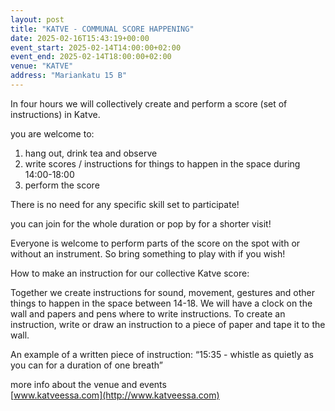 ```yaml
---
layout: post
title: "KATVE - COMMUNAL SCORE HAPPENING"
date: 2025-02-16T15:43:19+00:00
event_start: 2025-02-14T14:00:00+02:00
event_end: 2025-02-14T18:00:00+02:00
venue: "KATVE"
address: "Mariankatu 15 B"
---
```


In four hours we will collectively create and perform a score (set of instructions) in Katve.   
  
you are welcome to:  
1. hang out, drink tea and observe  
2. write scores / instructions for things to happen in the space during 14:00-18:00  
3. perform the score  
  
There is no need for any specific skill set to participate!  
  
you can join for the whole duration or pop by for a shorter visit!  
  
Everyone is welcome to perform parts of the score on the spot with or without an instrument. So bring something to play with if you wish!  
  
How to make an instruction for our collective Katve score:   
  
Together we create instructions for sound, movement, gestures and other things to happen in the space between 14-18. We will have a clock on the wall and papers and pens where to write instructions. To create an instruction, write or draw an instruction to a piece of paper and tape it to the wall.   
  
An example of a written piece of instruction: “15:35 - whistle as quietly as you can for a duration of one breath”   
  
more info about the venue and events  
[www.katveessa.com](http://www.katveessa.com)
